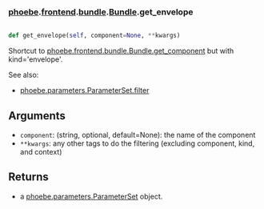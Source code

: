 ### [phoebe](phoebe.md).[frontend](phoebe.frontend.md).[bundle](phoebe.frontend.bundle.md).[Bundle](phoebe.frontend.bundle.Bundle.md).get_envelope

```py

def get_envelope(self, component=None, **kwargs)

```



Shortcut to [phoebe.frontend.bundle.Bundle.get_component](phoebe.frontend.bundle.Bundle.get_component.md) but with kind='envelope'.

See also:
* [phoebe.parameters.ParameterSet.filter](phoebe.parameters.ParameterSet.filter.md)

Arguments
----------
* `component`: (string, optional, default=None): the name of the component
* `**kwargs`: any other tags to do the filtering (excluding component, kind, and context)

Returns
----------
* a [phoebe.parameters.ParameterSet](phoebe.parameters.ParameterSet.md) object.


